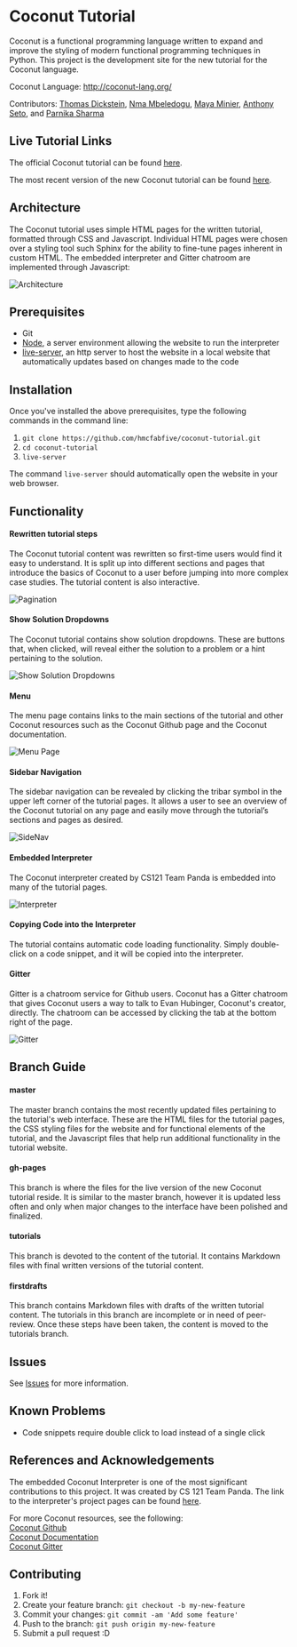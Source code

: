 # Coconut Tutorial

Coconut is a functional programming language written to expand and improve the styling of modern functional programming techniques in Python. This project is the development site for the new tutorial for the Coconut language.

Coconut Language: http://coconut-lang.org/

Contributors: [Thomas Dickstein](https://github.com/tdicksteinpomona), [Nma Mbeledogu](https://github.com/iamthenmam), [Maya Minier](https://github.com/minierm97), [Anthony Seto](https://github.com/ahseto), and [Parnika Sharma](https://github.com/psharma16)

## Live Tutorial Links

The official Coconut tutorial can be found [here](http://coconut.readthedocs.io/en/master/HELP.html).

The most recent version of the new Coconut tutorial can be found [here](https://hmcfabfive.github.io/coconut-tutorial/).

## Architecture

The Coconut tutorial uses simple HTML pages for the written tutorial, formatted through CSS and Javascript. Individual HTML pages were chosen over a styling tool such Sphinx for the ability to fine-tune pages inherent in custom HTML. The embedded interpreter and Gitter chatroom are implemented through Javascript:

![Architecture](https://www.dl.dropboxusercontent.com/s/mt1x8toe6gwyjzk/Screen%20Shot%202018-04-19%20at%207.21.43%20AM.png?dl=0)

## Prerequisites

* Git
* [Node](https://nodejs.org/en/), a server environment allowing the website to run the interpreter
* [live-server](https://github.com/tapio/live-server), an http server to host the website in a local website that automatically updates based on changes made to the code

## Installation

Once you've installed the above prerequisites, type the following commands in the command line:  
1. `git clone https://github.com/hmcfabfive/coconut-tutorial.git`  
2. `cd coconut-tutorial`
3. `live-server`


The command `live-server` should automatically open the website in your web browser.

## Functionality

#### Rewritten tutorial steps

The Coconut tutorial content was rewritten so first-time users would find it easy to understand. It is split up into different sections and pages that introduce the basics of Coconut to a user before jumping into more complex case studies. The tutorial content is also interactive.

![Pagination](https://www.dl.dropboxusercontent.com/s/ovy5t2tkwnmfmau/Pagination.png)

#### Show Solution Dropdowns

The Coconut tutorial contains show solution dropdowns. These are buttons that, when clicked, will reveal either the solution to a problem or a hint pertaining to the solution.

![Show Solution Dropdowns](https://www.dl.dropboxusercontent.com/s/d4px57kspvxa3ow/Dropdowns.png)

#### Menu

The menu page contains links to the main sections of the tutorial and other Coconut resources such as the Coconut Github page and the Coconut documentation.

![Menu Page](https://www.dl.dropboxusercontent.com/s/9eo6vckevcia1e8/Menu.png)

#### Sidebar Navigation

The sidebar navigation can be revealed by clicking the tribar symbol in the upper left corner of the tutorial pages. It  allows a user to see an overview of the Coconut tutorial on any page and easily move through the tutorial’s sections and pages as desired.

![SideNav](https://www.dl.dropboxusercontent.com/s/vqa1w4alwixqekw/SideNav.png)

#### Embedded Interpreter

The Coconut interpreter created by CS121 Team Panda is embedded into many of the tutorial pages.

![Interpreter](https://www.dl.dropboxusercontent.com/s/1jlyzvevuxfobvs/Interpreter.png)

#### Copying Code into the Interpreter

The tutorial contains automatic code loading functionality. Simply double-click on a code snippet, and it will be copied into the interpreter.

#### Gitter
Gitter is a chatroom service for Github users. Coconut has a Gitter chatroom that gives Coconut users a way to talk to Evan Hubinger, Coconut's creator, directly. The chatroom can be accessed by clicking the tab at the bottom right of the page.

![Gitter](https://www.dl.dropboxusercontent.com/s/u8m4ei5s0arp3tn/Gitter.png)

## Branch Guide

#### master

The master branch contains the most recently updated files pertaining to the tutorial's web interface. These are the HTML files for the tutorial pages, the CSS styling files for the website and for functional elements of the tutorial, and the Javascript files that help run additional functionality in the tutorial website.

#### gh-pages

This branch is where the files for the live version of the new Coconut tutorial reside. It is similar to the master branch, however it is updated less often and only when major changes to the interface have been polished and finalized.

#### tutorials

This branch is devoted to the content of the tutorial. It contains Markdown files with final written versions of the tutorial content.

#### firstdrafts

This branch contains Markdown files with drafts of the written tutorial content. The tutorials in this branch are incomplete or in need of peer-review. Once these steps have been taken, the content is moved to the tutorials branch.

## Issues

See [Issues](https://github.com/hmcfabfive/coconut-tutorial/issues) for more information.

## Known Problems

* Code snippets require double click to load instead of a single click

## References and Acknowledgements

The embedded Coconut Interpreter is one of the most significant contributions to this project. It was created by CS 121 Team Panda. The link to the interpreter's project pages can be found [here](https://github.com/cs121-team-panda).

For more Coconut resources, see the following:  
[Coconut Github](https://github.com/evhub/coconut)  
[Coconut Documentation](http://coconut.readthedocs.io/en/master/DOCS.html)  
[Coconut Gitter](https://gitter.im/evhub/coconut)  

## Contributing

1. Fork it!
2. Create your feature branch: `git checkout -b my-new-feature`
3. Commit your changes: `git commit -am 'Add some feature'`
4. Push to the branch: `git push origin my-new-feature`
5. Submit a pull request :D
